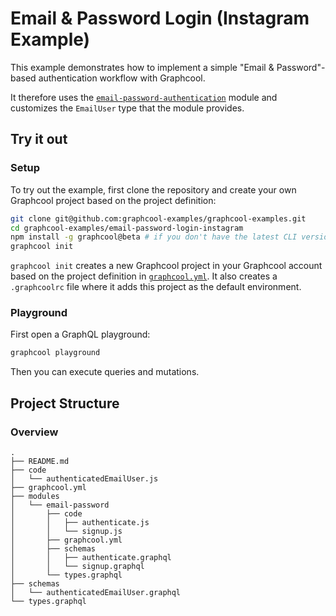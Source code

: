 # Email & Password Login (Instagram Example)

This example demonstrates how to implement a simple "Email & Password"-based authentication workflow with Graphcool. 

It therefore uses the [`email-password-authentication`](https://github.com/graphcool/modules/tree/master/authentication/email-password) module and customizes the `EmailUser` type that the module provides.


## Try it out

### Setup

To try out the example, first clone the repository and create your own Graphcool project based on the project definition:

```sh
git clone git@github.com:graphcool-examples/graphcool-examples.git
cd graphcool-examples/email-password-login-instagram
npm install -g graphcool@beta # if you don't have the latest CLI version installed
graphcool init 
```

`graphcool init` creates a new Graphcool project in your Graphcool account based on the project definition in [`graphcool.yml`](./graphcool.yml). It also creates a `.graphcoolrc` file where it adds this project as the default environment.

### Playground

First open a GraphQL playground:

```sh
graphcool playground
```

Then you can execute queries and mutations.

## Project Structure

### Overview

```
.
├── README.md
├── code
│   └── authenticatedEmailUser.js
├── graphcool.yml
├── modules
│   └── email-password
│       ├── code
│       │   ├── authenticate.js
│       │   └── signup.js
│       ├── graphcool.yml
│       ├── schemas
│       │   ├── authenticate.graphql
│       │   └── signup.graphql
│       └── types.graphql
├── schemas
│   └── authenticatedEmailUser.graphql
└── types.graphql
```



